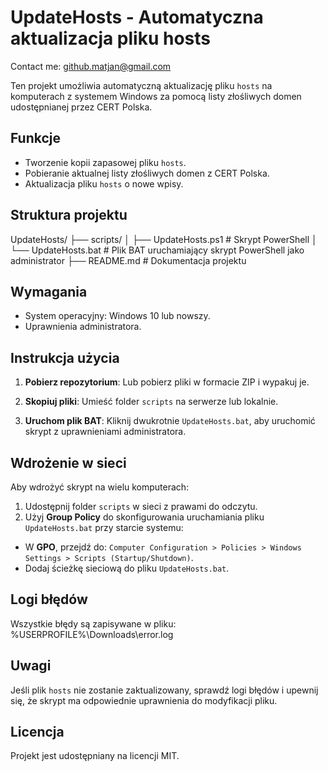 # UpdateHosts - Automatyczna aktualizacja pliku hosts

Contact me: github.matjan@gmail.com

Ten projekt umożliwia automatyczną aktualizację pliku `hosts` na komputerach z systemem Windows za pomocą listy złośliwych domen udostępnianej przez CERT Polska.

## Funkcje

- Tworzenie kopii zapasowej pliku `hosts`.
- Pobieranie aktualnej listy złośliwych domen z CERT Polska.
- Aktualizacja pliku `hosts` o nowe wpisy.

## Struktura projektu

UpdateHosts/ ├── scripts/ │ ├── UpdateHosts.ps1 # Skrypt PowerShell │ └── UpdateHosts.bat # Plik BAT uruchamiający skrypt PowerShell jako administrator ├── README.md # Dokumentacja projektu

## Wymagania

- System operacyjny: Windows 10 lub nowszy.
- Uprawnienia administratora.

## Instrukcja użycia

1. **Pobierz repozytorium**:
Lub pobierz pliki w formacie ZIP i wypakuj je.

2. **Skopiuj pliki**:
Umieść folder `scripts` na serwerze lub lokalnie.

3. **Uruchom plik BAT**:
Kliknij dwukrotnie `UpdateHosts.bat`, aby uruchomić skrypt z uprawnieniami administratora.

## Wdrożenie w sieci

Aby wdrożyć skrypt na wielu komputerach:
1. Udostępnij folder `scripts` w sieci z prawami do odczytu.
2. Użyj **Group Policy** do skonfigurowania uruchamiania pliku `UpdateHosts.bat` przy starcie systemu:
- W **GPO**, przejdź do: `Computer Configuration > Policies > Windows Settings > Scripts (Startup/Shutdown)`.
- Dodaj ścieżkę sieciową do pliku `UpdateHosts.bat`.

## Logi błędów

Wszystkie błędy są zapisywane w pliku:
%USERPROFILE%\Downloads\error.log

## Uwagi

Jeśli plik `hosts` nie zostanie zaktualizowany, sprawdź logi błędów i upewnij się, że skrypt ma odpowiednie uprawnienia do modyfikacji pliku.

## Licencja

Projekt jest udostępniany na licencji MIT.
